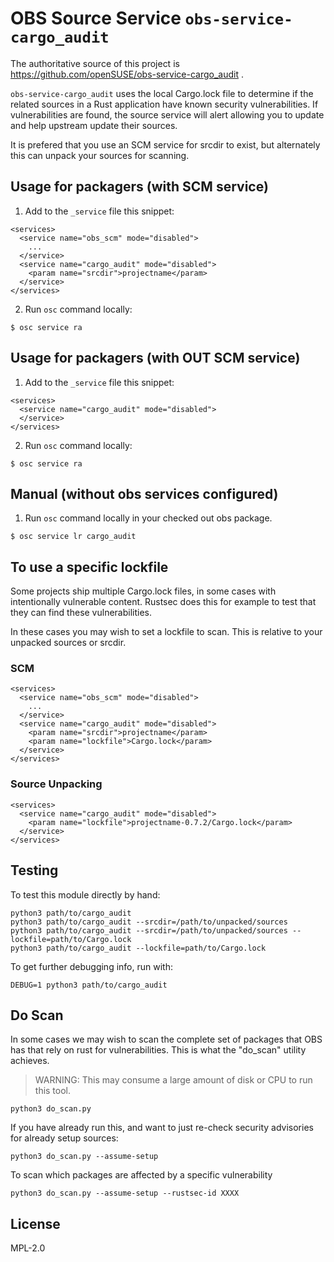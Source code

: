 # OBS Source Service `obs-service-cargo_audit`

The authoritative source of this project is https://github.com/openSUSE/obs-service-cargo_audit .

`obs-service-cargo_audit` uses the local Cargo.lock file to determine if the related sources in
a Rust application have known security vulnerabilities. If vulnerabilities are found, the source
service will alert allowing you to update and help upstream update their sources.

It is prefered that you use an SCM service for srcdir to exist, but alternately this can
unpack your sources for scanning.

## Usage for packagers (with SCM service)

1. Add to the `_service` file this snippet:

```
<services>
  <service name="obs_scm" mode="disabled">
    ...
  </service>
  <service name="cargo_audit" mode="disabled">
    <param name="srcdir">projectname</param>
  </service>
</services>
```

2. Run `osc` command locally:

```
$ osc service ra
```

## Usage for packagers (with OUT SCM service)

1. Add to the `_service` file this snippet:

```
<services>
  <service name="cargo_audit" mode="disabled">
  </service>
</services>
```

2. Run `osc` command locally:

```
$ osc service ra
```

## Manual (without obs services configured)

1. Run `osc` command locally in your checked out obs package.

```
$ osc service lr cargo_audit
```

## To use a specific lockfile

Some projects ship multiple Cargo.lock files, in some cases with intentionally vulnerable content.
Rustsec does this for example to test that they can find these vulnerabilities.

In these cases you may wish to set a lockfile to scan. This is relative to your unpacked sources
or srcdir.

### SCM

```
<services>
  <service name="obs_scm" mode="disabled">
    ...
  </service>
  <service name="cargo_audit" mode="disabled">
    <param name="srcdir">projectname</param>
    <param name="lockfile">Cargo.lock</param>
  </service>
</services>
```

### Source Unpacking

```
<services>
  <service name="cargo_audit" mode="disabled">
    <param name="lockfile">projectname-0.7.2/Cargo.lock</param>
  </service>
</services>
```

## Testing

To test this module directly by hand:

```
python3 path/to/cargo_audit
python3 path/to/cargo_audit --srcdir=/path/to/unpacked/sources
python3 path/to/cargo_audit --srcdir=/path/to/unpacked/sources --lockfile=path/to/Cargo.lock
python3 path/to/cargo_audit --lockfile=path/to/Cargo.lock
```

To get further debugging info, run with:

```
DEBUG=1 python3 path/to/cargo_audit
```

## Do Scan

In some cases we may wish to scan the complete set of packages that OBS has that
rely on rust for vulnerabilities. This is what the "do\_scan" utility achieves.

> WARNING: This may consume a large amount of disk or CPU to run this tool.

```
python3 do_scan.py
```

If you have already run this, and want to just re-check security advisories
for already setup sources:

```
python3 do_scan.py --assume-setup
```

To scan which packages are affected by a specific vulnerability

```
python3 do_scan.py --assume-setup --rustsec-id XXXX
```

## License

MPL-2.0

